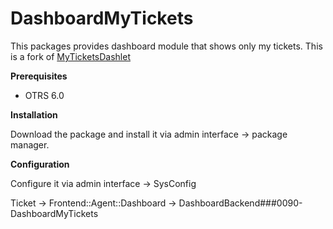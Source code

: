 DashboardMyTickets
==================

This packages provides dashboard module that shows only my tickets.
This is a fork of [MyTicketsDashlet](https://github.com/freneticf/MyTicketsDashlet)

**Prerequisites**

- OTRS 6.0

**Installation**

Download the package and install it via admin interface -> package manager.

**Configuration**

Configure it via admin interface -> SysConfig

Ticket -> Frontend::Agent::Dashboard -> DashboardBackend###0090-DashboardMyTickets


